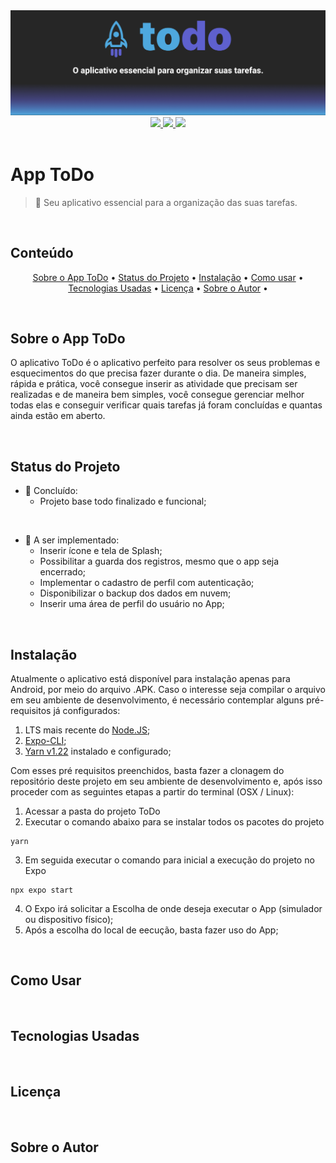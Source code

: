 <div align="center">
    <img alt="An inspired RocketSeat project" title="App ToDo" src="./assets/ReadMe/Banner_PtBr.png" />
</div>

<div align="center">
  <a href="https://github.com/SDamasceno-Dev/todolist/blob/main/LICENSE.MD">
    <img src="https://img.shields.io/static/v1?label=License&message=MIT&color=4EA8DE&style=plastic">
  </a>
  <a href="https://reactnative.dev/docs/0.69/getting-started" target="_blank">
    <img src="https://img.shields.io/static/v1?label=React%20Native&message=0.69.6&color=5E60CE&style=plastic&logo=React">
  </a>
  <img src="https://img.shields.io/static/v1?label=Maintained&message=yes&color=4EA8DE&style=plastic">  
</div>

</br>

# App ToDo
> 📝 Seu aplicativo essencial para a organização das suas tarefas.

<br />

## Conteúdo
<p align='center'>
  <a href="#sobre">Sobre o App ToDo</a> •
  <a href="#status">Status do Projeto</a> •
  <a href="#instalacao">Instalação</a> • 
  <a href="#como-usar">Como usar</a> • 
  <a href="#tecnologias">Tecnologias Usadas</a> • 
  <a href="#licenca">Licença</a> • 
  <a href="#autor">Sobre o Autor</a> • 
</p>

<br/>

## <a id="sobre"></a>Sobre o App ToDo
O aplicativo ToDo é o aplicativo perfeito para resolver os seus problemas e esquecimentos do que precisa fazer durante o dia. De maneira simples, rápida e prática, você consegue inserir as atividade que precisam ser realizadas e de maneira bem simples, você consegue gerenciar melhor todas elas e conseguir verificar quais tarefas já foram concluídas e quantas ainda estão em aberto.

<br />

## <a id="status"></a>Status do Projeto
- 🏁 Concluído:
  - Projeto base todo finalizado e funcional;

<br />

- 🚧 A ser implementado:
  - Inserir ícone e tela de Splash;
  - Possibilitar a guarda dos registros, mesmo que o app seja encerrado;
  - Implementar o cadastro de perfil com autenticação;
  - Disponibilizar o backup dos dados em nuvem;
  - Inserir uma área de perfil do usuário no App;

<br />

## <a id="instalacao"></a>Instalação
Atualmente o aplicativo está disponível para instalação apenas para Android, por meio do arquivo .APK.
Caso o interesse seja compilar o arquivo em seu ambiente de desenvolvimento, é necessário contemplar alguns pré-requisitos já configurados:

1. LTS mais recente do [Node.JS](https://nodejs.org/en/download/);
2. [Expo-CLI](https://docs.expo.dev/workflow/expo-cli/); 
3. [Yarn v1.22](https://yarnpkg.com) instalado e configurado;

Com esses pré requisitos preenchidos, basta fazer a clonagem do repositório deste projeto em seu ambiente de desenvolvimento e, após isso proceder com as seguintes etapas a partir do terminal (OSX / Linux):

1. Acessar a pasta do projeto ToDo
2. Executar o comando abaixo para se instalar todos os pacotes do projeto
```
yarn
```
3. Em seguida executar o comando para inicial a execução do projeto no Expo
```
npx expo start
```
4. O Expo irá solicitar a Escolha de onde deseja executar o App (simulador ou dispositivo físico);
5. Após a escolha do local de eecução, basta fazer uso do App;

<br />

## <a id="como-usar"></a>Como Usar

<br />

## <a id="tecnologias"></a>Tecnologias Usadas


<br />

## <a id="licença"></a>Licença


<br />

## <a id="autor"></a>Sobre o Autor


<br />

